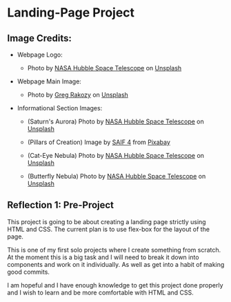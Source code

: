 # **Landing-Page Project**

## Image Credits:
- Webpage Logo:
    - Photo by <a href="https://unsplash.com/@hubblespacetelescope?utm_content=creditCopyText&utm_medium=referral&utm_source=unsplash">NASA Hubble Space Telescope</a> on <a href="https://unsplash.com/photos/a-very-large-blue-ring-in-the-middle-of-the-sky-O2vBAR4uPzA?utm_content=creditCopyText&utm_medium=referral&utm_source=unsplash">Unsplash</a>


- Webpage Main Image:  
    - Photo by <a href="https://unsplash.com/@grakozy?utm_content=creditCopyText&utm_medium=referral&utm_source=unsplash">Greg Rakozy</a> on <a href="https://unsplash.com/photos/silhouette-photography-of-person-oMpAz-DN-9I?utm_content=creditCopyText&utm_medium=referral&utm_source=unsplash">Unsplash</a>

- Informational Section Images: 
    - (Saturn's Aurora) Photo by <a href="https://unsplash.com/@hubblespacetelescope?utm_content=creditCopyText&utm_medium=referral&utm_source=unsplash">NASA Hubble Space Telescope</a> on <a href="https://unsplash.com/photos/an-artists-impression-of-a-red-ring-around-saturn-VBPtLQ7ROvQ?utm_content=creditCopyText&utm_medium=referral&utm_source=unsplash">Unsplash</a>

    - (Pillars of Creation) 
    Image by <a href="https://pixabay.com/users/saif_sr4-14798291/?utm_source=link-attribution&utm_medium=referral&utm_campaign=image&utm_content=7537780">SAIF 4</a> from <a href="https://pixabay.com//?utm_source=link-attribution&utm_medium=referral&utm_campaign=image&utm_content=7537780">Pixabay</a>

    - (Cat-Eye Nebula) Photo by <a href="https://unsplash.com/@hubblespacetelescope?utm_content=creditCopyText&utm_medium=referral&utm_source=unsplash">NASA Hubble Space Telescope</a> on <a href="https://unsplash.com/photos/a-blue-and-white-object-in-the-middle-of-a-black-background-vO9I5nAis0M?utm_content=creditCopyText&utm_medium=referral&utm_source=unsplash">Unsplash</a>
    - (Butterfly Nebula) Photo by <a href="https://unsplash.com/@hubblespacetelescope?utm_content=creditCopyText&utm_medium=referral&utm_source=unsplash">NASA Hubble Space Telescope</a> on <a href="https://unsplash.com/photos/a-butterfly-shaped-object-in-the-middle-of-a-star-filled-sky-yT8e1h1NrjY?utm_content=creditCopyText&utm_medium=referral&utm_source=unsplash">Unsplash</a>
  
  
## Reflection 1: Pre-Project
This project is going to be about creating a landing page strictly using HTML and CSS. The current plan is to use flex-box for the layout of the page. 

This is one of my first solo projects where I create something from scratch. At the moment this is a big task and I will need to break it down into components and work on it individually. As well as get into a habit of making good commits. 

I am hopeful and I have enough knowledge to get this project done properly and I wish to learn and be more comfortable with HTML and CSS. 
